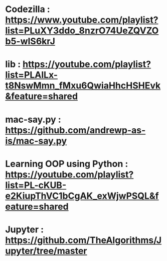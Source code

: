 
# Codezilla  : https://www.youtube.com/playlist?list=PLuXY3ddo_8nzrO74UeZQVZOb5-wIS6krJ
# lib : https://youtube.com/playlist?list=PLAlLx-t8NswMmn_fMxu6QwiaHhcHSHEvk&feature=shared
# mac-say.py : https://github.com/andrewp-as-is/mac-say.py
# Learning OOP using Python : https://youtube.com/playlist?list=PL-cKUB-e2KiupThVC1bCgAK_exWjwPSQL&feature=shared
# Jupyter : https://github.com/TheAlgorithms/Jupyter/tree/master
